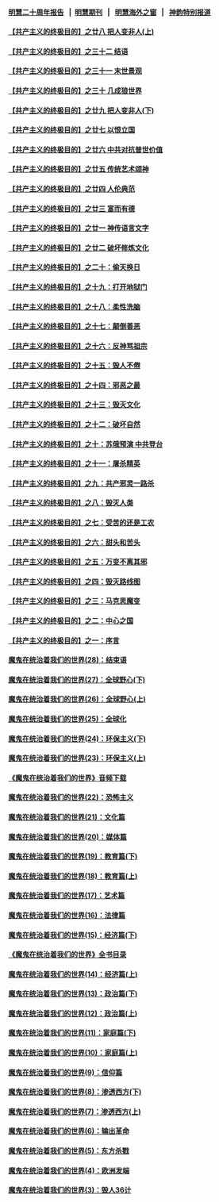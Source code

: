 #### [明慧二十周年报告](https://github.com/gfw-breaker/mh-reports/blob/master/README.md?t=07151235) &nbsp;&nbsp;|&nbsp;&nbsp;[明慧期刊](https://github.com/gfw-breaker/mh-qikan) &nbsp;&nbsp;|&nbsp;&nbsp; [明慧海外之窗](https://github.com/gfw-breaker/mh-news/blob/master/README.md?t=07151235) &nbsp;&nbsp;|&nbsp;&nbsp; [神韵特别报道](https://github.com/gfw-breaker/mh-news/blob/master/shenyun.md?t=07151235) 

#### [【共产主义的终极目的】之廿八 把人变非人(上)](../pages/nsc422/n11340492.md?t=07151235) 

#### [【共产主义的终极目的】之三十二 结语](../pages/nsc422/n11360535.md?t=07151235) 

#### [【共产主义的终极目的】之三十一 末世景观](../pages/nsc422/n11351129.md?t=07151235) 

#### [【共产主义的终极目的】之三十 几成狼世界](../pages/nsc422/n11348280.md?t=07151235) 

#### [【共产主义的终极目的】之廿九 把人变非人(下)](../pages/nsc422/n11344140.md?t=07151235) 

#### [【共产主义的终极目的】之廿七 以恨立国](../pages/nsc422/n11336944.md?t=07151235) 

#### [【共产主义的终极目的】之廿六 中共对抗普世价值](../pages/nsc422/n11324785.md?t=07151235) 

#### [【共产主义的终极目的】之廿五 传统艺术颂神](../pages/nsc422/n11296396.md?t=07151235) 

#### [【共产主义的终极目的】之廿四 人伦典范](../pages/nsc422/n11296397.md?t=07151235) 

#### [【共产主义的终极目的】之廿三 富而有德](../pages/nsc422/n11283598.md?t=07151235) 

#### [【共产主义的终极目的】之廿一 神传语言文字](../pages/nsc422/n11263265.md?t=07151235) 

#### [【共产主义的终极目的】之廿二 破坏修炼文化](../pages/nsc422/n11245728.md?t=07151235) 

#### [【共产主义的终极目的】之二十：偷天换日](../pages/nsc422/n11238846.md?t=07151235) 

#### [【共产主义的终极目的】之十九：打开地狱门](../pages/nsc422/n11206376.md?t=07151235) 

#### [【共产主义的终极目的】之十八：柔性洗脑](../pages/nsc422/n11199994.md?t=07151235) 

#### [【共产主义的终极目的】之十七：颠倒善恶](../pages/nsc422/n11179782.md?t=07151235) 

#### [【共产主义的终极目的】之十六：反神骂祖宗](../pages/nsc422/n11166798.md?t=07151235) 

#### [【共产主义的终极目的】之十五：毁人不倦](../pages/nsc422/n11166792.md?t=07151235) 

#### [【共产主义的终极目的】之十四：邪恶之最](../pages/nsc422/n11150249.md?t=07151235) 

#### [【共产主义的终极目的】之十三：毁灭文化](../pages/nsc422/n11135227.md?t=07151235) 

#### [【共产主义的终极目的】之十二：破坏自然](../pages/nsc422/n11135214.md?t=07151235) 

#### [【共产主义的终极目的】之十：苏俄预演 中共登台](../pages/nsc422/n11118424.md?t=07151235) 

#### [【共产主义的终极目的】之十一：屠杀精英](../pages/nsc422/n11118442.md?t=07151235) 

#### [【共产主义的终极目的】之九：共产邪灵一路杀](../pages/nsc422/n11114139.md?t=07151235) 

#### [【共产主义的终极目的】之八：毁灭人类](../pages/nsc422/n11108503.md?t=07151235) 

#### [【共产主义的终极目的】之七：受苦的还是工农](../pages/nsc422/n11101809.md?t=07151235) 

#### [【共产主义的终极目的】之六：甜头和苦头](../pages/nsc422/n11096971.md?t=07151235) 

#### [【共产主义的终极目的】之五：万变不离其邪](../pages/nsc422/n11091285.md?t=07151235) 

#### [【共产主义的终极目的】之四：毁灭路线图](../pages/nsc422/n11086284.md?t=07151235) 

#### [【共产主义的终极目的】之三：马克思魔变](../pages/nsc422/n11061941.md?t=07151235) 

#### [【共产主义的终极目的】之二：中心之国](../pages/nsc422/n11047728.md?t=07151235) 

#### [【共产主义的终极目的】之一：序言](../pages/nsc422/n11086077.md?t=07151235) 

#### [魔鬼在统治着我们的世界(28)：结束语](../pages/nsc422/n10936246.md?t=07151235) 

#### [魔鬼在统治着我们的世界(27)：全球野心(下)](../pages/nsc422/n10928319.md?t=07151235) 

#### [魔鬼在统治着我们的世界(26)：全球野心(上)](../pages/nsc422/n10900318.md?t=07151235) 

#### [魔鬼在统治着我们的世界(25)：全球化](../pages/nsc422/n10788205.md?t=07151235) 

#### [魔鬼在统治着我们的世界(24)：环保主义(下)](../pages/nsc422/n10695307.md?t=07151235) 

#### [魔鬼在统治着我们的世界(23)：环保主义(上)](../pages/nsc422/n10688613.md?t=07151235) 

#### [《魔鬼在统治着我们的世界》音频下载](../pages/nsc422/n10635553.md?t=07151235) 

#### [魔鬼在统治着我们的世界(22)：恐怖主义](../pages/nsc422/n10614727.md?t=07151235) 

#### [魔鬼在统治着我们的世界(21)：文化篇](../pages/nsc422/n10597706.md?t=07151235) 

#### [魔鬼在统治着我们的世界(20)：媒体篇](../pages/nsc422/n10586579.md?t=07151235) 

#### [魔鬼在统治着我们的世界(19)：教育篇(下)](../pages/nsc422/n10564808.md?t=07151235) 

#### [魔鬼在统治着我们的世界(18)：教育篇(上)](../pages/nsc422/n10526970.md?t=07151235) 

#### [魔鬼在统治着我们的世界(17)：艺术篇](../pages/nsc422/n10499093.md?t=07151235) 

#### [魔鬼在统治着我们的世界(16)：法律篇](../pages/nsc422/n10485969.md?t=07151235) 

#### [魔鬼在统治着我们的世界(15)：经济篇(下)](../pages/nsc422/n10469975.md?t=07151235) 

#### [《魔鬼在统治着我们的世界》全书目录](../pages/nsc422/n10464261.md?t=07151235) 

#### [魔鬼在统治着我们的世界(14)：经济篇(上)](../pages/nsc422/n10457370.md?t=07151235) 

#### [魔鬼在统治着我们的世界(13)：政治篇(下)](../pages/nsc422/n10448270.md?t=07151235) 

#### [魔鬼在统治着我们的世界(12)：政治篇(上)](../pages/nsc422/n10444576.md?t=07151235) 

#### [魔鬼在统治着我们的世界(11)：家庭篇(下)](../pages/nsc422/n10440961.md?t=07151235) 

#### [魔鬼在统治着我们的世界(10)：家庭篇(上)](../pages/nsc422/n10435448.md?t=07151235) 

#### [魔鬼在统治着我们的世界(9)：信仰篇](../pages/nsc422/n10432159.md?t=07151235) 

#### [魔鬼在统治着我们的世界(8)：渗透西方(下)](../pages/nsc422/n10429603.md?t=07151235) 

#### [魔鬼在统治着我们的世界(7)：渗透西方(上)](../pages/nsc422/n10426013.md?t=07151235) 

#### [魔鬼在统治着我们的世界(6)：输出革命](../pages/nsc422/n10421536.md?t=07151235) 

#### [魔鬼在统治着我们的世界(5)：东方杀戮](../pages/nsc422/n10417707.md?t=07151235) 

#### [魔鬼在统治着我们的世界(4)：欧洲发端](../pages/nsc422/n10414890.md?t=07151235) 

#### [魔鬼在统治着我们的世界(3)：毁人36计](../pages/nsc422/n10411583.md?t=07151235) 

